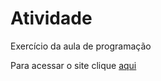 # Atividade

Exercício da aula de programação 

Para acessar o site clique <a href="https://mateushrb.github.io/atividade/" target="_blank">aqui</a>
